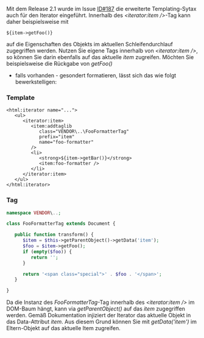 Mit dem Release 2.1 wurde im Issue
[ID\#187](http://tracker.adventure-php-framework.org/view.php?id=187)
die erweiterte Templating-Sytax auch für den Iterator eingeführt.
Innerhalb des *<iterator:item />*-Tag kann daher beispielsweise mit

``` html4strict
${item->getFoo()}
```

auf die Eigenschaften des Objekts im aktuellen Schleifendurchlauf
zugegriffen werden. Nutzen Sie eigene Tags innerhalb von
*<iterator:item />*, so können Sie darin ebenfalls auf das aktuelle
*item* zugreifen. Möchten Sie beispielsweise die Rückgabe von *getFoo()*
- falls vorhanden - gesondert formatieren, lässt sich das wie folgt
bewerkstelligen:

### Template

``` html4strict
<html:iterator name="...">
   <ul>
      <iterator:item>
         <item:addtaglib
            class="VENDOR\..\FooFormatterTag"
            prefix="item"
            name="foo-formatter"
         />
         <li>
            <strong>${item->getBar()}</strong>
            <item:foo-formatter />
         </li>
      </iterator:item>
   </ul>
</html:iterator>
```

### Tag

``` php
namespace VENDOR\..;

class FooFormatterTag extends Document {

   public function transform() {
      $item = $this->getParentObject()->getData('item');
      $foo = $item->getFoo();
      if (empty($foo)) {
         return '';
      }

      return '<span class="special">' . $foo . '</span>';
   }

}
```

Da die Instanz des *FooFormatterTag*-Tag innerhalb des
*<iterator:item />* im DOM-Baum hängt, kann via *getParentObject()* auf
das *item* zugegriffen werden. Gemäß Dokumentation injiziert der
Iterator das aktuelle Objekt in das Data-Attribut *item*. Aus diesem
Grund können Sie mit *getData('item')* im Eltern-Objekt auf das aktuelle
Item zugreifen. <languages />